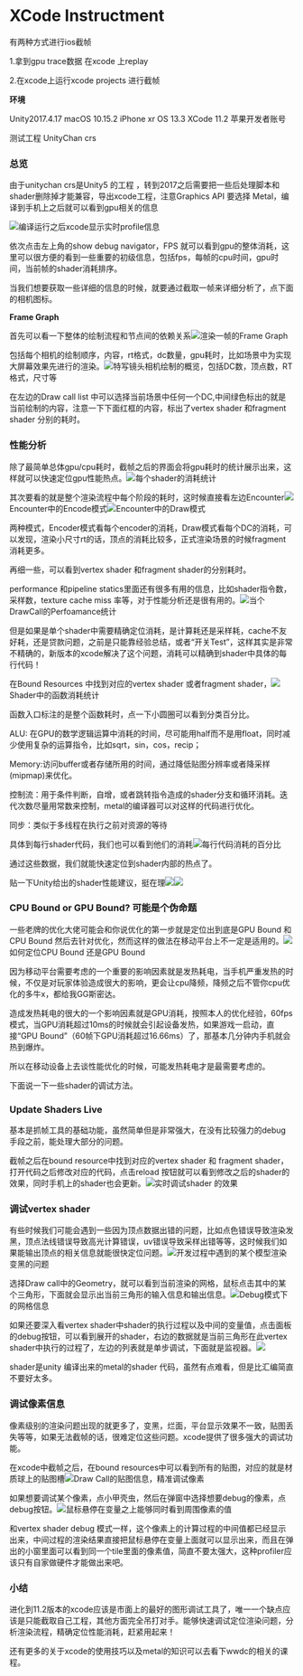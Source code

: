 # XCode Instructment

有两种方式进行ios截帧 

1.拿到gpu trace数据 在xcode 上replay 

2.在xcode上运行xcode projects 进行截帧



**环境**

Unity2017.4.17 macOS 10.15.2 iPhone xr OS 13.3 XCode 11.2 苹果开发者账号

测试工程 UnityChan crs

### 总览

由于unitychan crs是Unity5 的工程 ，转到2017之后需要把一些后处理脚本和shader删除掉才能兼容，导出xcode工程，注意Graphics API 要选择 Metal，编译到手机上之后就可以看到gpu相关的信息

![](https://pic4.zhimg.com/80/v2-6f8ef11bf563521b8822112d841871df_hd.jpg)编译运行之后xcode显示实时profile信息

依次点击左上角的show debug navigator，FPS 就可以看到gpu的整体消耗，这里可以很方便的看到一些重要的初级信息，包括fps，每帧的cpu时间，gpu时间，当前帧的shader消耗排序。

当我们想要获取一些详细的信息的时候，就要通过截取一帧来详细分析了，点下面的相机图标。

**Frame Graph**

首先可以看一下整体的绘制流程和节点间的依赖关系![](https://pic1.zhimg.com/80/v2-903649d1ed6448e2ad3b9fcf8e4c5d30_hd.jpg)渲染一帧的Frame Graph

包括每个相机的绘制顺序，内容，rt格式，dc数量，gpu耗时，比如场景中为实现大屏幕效果先进行的渲染。![](https://pic4.zhimg.com/80/v2-05ef3f030f47507e36454d4334d25307_hd.jpg)特写镜头相机绘制的概览，包括DC数，顶点数，RT格式，尺寸等

在左边的Draw call list 中可以选择当前场景中任何一个DC,中间绿色标出的就是当前绘制的内容，注意一下下面红框的内容，标出了vertex shader 和fragment shader 分别的耗时。

### 性能分析

除了最简单总体gpu/cpu耗时，截帧之后的界面会将gpu耗时的统计展示出来，这样就可以快速定位gpu性能热点。![](https://pic4.zhimg.com/80/v2-e8749242f7dfe2a012fb0408f69bba8b_hd.jpg)每个shader的消耗统计

其次要看的就是整个渲染流程中每个阶段的耗时，这时候直接看左边Encounter![](https://pic3.zhimg.com/80/v2-2407ec105b5ef37cc38d1f4225d66dca_hd.jpg)Encounter中的Encode模式![](https://pic3.zhimg.com/80/v2-af5041a2190097ff4c7e7656af8d177e_hd.jpg)Encounter中的Draw模式

两种模式，Encoder模式看每个encoder的消耗，Draw模式看每个DC的消耗，可以发现，渲染小尺寸rt的话，顶点的消耗比较多，正式渲染场景的时候fragment消耗更多。

再细一些，可以看到vertex shader 和fragment shader的分别耗时。

performance 和pipeline statics里面还有很多有用的信息，比如shader指令数，采样数，texture cache miss 率等，对于性能分析还是很有用的。![](https://pic4.zhimg.com/80/v2-9c0636b50cb181da71b2a63e048cf15f_hd.jpg)当个DrawCall的Perfoamance统计

但是如果是单个shader中需要精确定位消耗，是计算耗还是采样耗，cache不友好耗，还是贷款问题，之前是只能靠经验总结，或者“开关Test”，这样其实是非常不精确的，新版本的xcode解决了这个问题，消耗可以精确到shader中具体的每行代码！

在Bound Resources 中找到对应的vertex shader 或者fragment shader，![](https://pic1.zhimg.com/80/v2-3de6bc1f1355c0ad64b0950de9f3537c_hd.jpg)Shader中的函数消耗统计

函数入口标注的是整个函数耗时，点一下小圆圈可以看到分类百分比。

ALU: 在GPU的数学逻辑运算中消耗的时间，尽可能用half而不是用float，同时减少使用复杂的运算指令，比如sqrt，sin，cos，recip；

Memory:访问buffer或者存储所用的时间，通过降低贴图分辨率或者降采样\(mipmap\)来优化。

控制流：用于条件判断，自增，或者跳转指令造成的shader分支和循环消耗。迭代次数尽量用常数来控制，metal的编译器可以对这样的代码进行优化。

同步：类似于多线程在执行之前对资源的等待

具体到每行shader代码，我们也可以看到他们的消耗![](https://pic2.zhimg.com/80/v2-86d0d03cbb30048f95f38226ae3d994d_hd.jpg)每行代码消耗的百分比

通过这些数据，我们就能快速定位到shader内部的热点了。

贴一下Unity给出的shader性能建议，挺在理![](https://pic2.zhimg.com/80/v2-5d3dc7699837e2c9874d8a62ea118289_hd.jpg)![](https://pic2.zhimg.com/80/v2-0b03c4326ca5ca512b9a465b0ea97225_hd.jpg)

### CPU Bound or GPU Bound? 可能是个伪命题

一些老牌的优化大佬可能会和你说优化的第一步就是定位出到底是GPU Bound 和CPU Bound 然后去针对优化，然而这样的做法在移动平台上不一定是适用的。![](https://pic1.zhimg.com/80/v2-24662e49be85b05f8acc26606c5ae13c_hd.jpg)如何定位CPU Bound 还是GPU Bound

因为移动平台需要考虑的一个重要的影响因素就是发热耗电，当手机严重发热的时候，不仅是对玩家体验造成很大的影响，更会让cpu降频，降频之后不管你cpu优化的多牛x，都给我GG斯密达。

造成发热耗电的很大的一个影响因素就是GPU消耗，按照本人的优化经验，60fps模式，当GPU消耗超过10ms的时候就会引起设备发热，如果游戏一启动，直接“GPU Bound”（60帧下GPU消耗超过16.66ms）了，那基本几分钟内手机就会热到爆炸。

所以在移动设备上去谈性能优化的时候，可能发热耗电才是最需要考虑的。

下面说一下一些shader的调试方法。

### Update Shaders Live

基本是抓帧工具的基础功能，虽然简单但是非常强大，在没有比较强力的debug手段之前，能处理大部分的问题。

截帧之后在bound resource中找到对应的vertex shader 和 fragment shader，打开代码之后修改对应的代码，点击reload 按钮就可以看到修改之后的shader的效果，同时手机上的shader也会更新。![](https://pic1.zhimg.com/80/v2-34daadca405a605d6e080ae6194cd790_hd.jpg)实时调试shader 的效果

### 调试vertex shader

有些时候我们可能会遇到一些因为顶点数据出错的问题，比如点色错误导致渲染发黑，顶点法线错误导致高光计算错误，uv错误导致采样出错等等，这时候我们如果能输出顶点的相关信息就能很快定位问题。![](https://pic4.zhimg.com/80/v2-0d00108ed8c2f4581b5e11f15945967f_hd.jpg)开发过程中遇到的某个模型渲染变黑的问题

选择Draw call中的Geometry，就可以看到当前渲染的网格，鼠标点击其中的某个三角形，下面就会显示出当前三角形的输入信息和输出信息。![](https://pic3.zhimg.com/80/v2-ec7321cb857195a806c6721110595246_hd.jpg)Debug模式下的网格信息

如果还要深入看vertex shader中shader的执行过程以及中间的变量值，点击面板的debug按钮，可以看到展开的shader，右边的数据就是当前三角形在此vertex shader中执行的过程了，左边的列表就是单步调试，下面就是监视器。![](https://pic3.zhimg.com/80/v2-138c65429a51ea482b48fbc76b6f6a0e_hd.jpg)

shader是unity 编译出来的metal的shader 代码，虽然有点难看，但是比汇编简直不要好太多。

### 调试像素信息

像素级别的渲染问题出现的就更多了，变黑，烂面，平台显示效果不一致，贴图丢失等等，如果无法截帧的话，很难定位这些问题。xcode提供了很多强大的调试功能。

在xcode中截帧之后，在bound resources中可以看到所有的贴图，对应的就是材质球上的贴图槽![](https://pic1.zhimg.com/80/v2-0dafc0b4bfac4d1260a519237ce164b4_hd.jpg)Draw Call的贴图信息，精准调试像素

如果想要调试某个像素，点小甲壳虫，然后在弹窗中选择想要debug的像素，点debug按钮。![](https://pic4.zhimg.com/80/v2-2cb6633c91080334d8309e2f399f6ddf_hd.jpg)鼠标悬停在变量之上能够同时看到周围像素的值

和vertex shader debug 模式一样，这个像素上的计算过程的中间值都已经显示出来，中间过程的渲染结果直接把鼠标悬停在变量上面就可以显示出来，而且在弹出的小窗里面可以看到同一个tile里面的像素值，简直不要太强大，这种profiler应该只有自家做硬件才能做出来吧。

### 小结

进化到11.2版本的xcode应该是市面上的最好的图形调试工具了，唯一一个缺点应该是只能截取自己工程，其他方面完全吊打对手。能够快速调试定位渲染问题，分析渲染流程，精确定位性能消耗，赶紧用起来！

还有更多的关于xcode的使用技巧以及metal的知识可以去看下wwdc的相关的课程。

